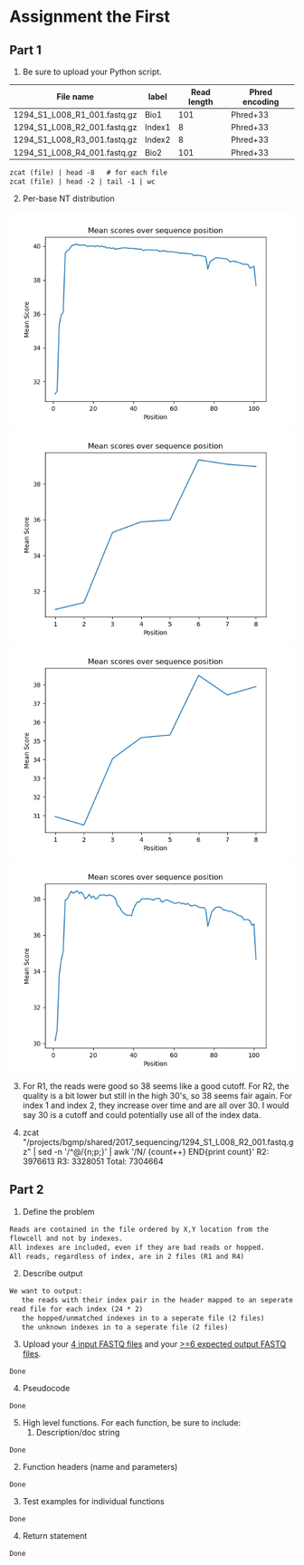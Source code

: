 # Assignment the First

## Part 1
1. Be sure to upload your Python script.

| File name | label | Read length | Phred encoding |
|---|---|---|---|
| 1294_S1_L008_R1_001.fastq.gz | Bio1  | 101 | Phred+33 |
| 1294_S1_L008_R2_001.fastq.gz | Index1 | 8 | Phred+33 |
| 1294_S1_L008_R3_001.fastq.gz | Index2 | 8 | Phred+33 |
| 1294_S1_L008_R4_001.fastq.gz | Bio2 | 101 | Phred+33 |
```
zcat (file) | head -8   # for each file
zcat (file) | head -2 | tail -1 | wc 
```


2. Per-base NT distribution


![R1](plotR1.png)
![R2](plotR2.png)
![R3](plotR3.png)
![R4](plotR4.png)


   3. For R1, the reads were good so 38 seems like a good cutoff. For R2, the quality is a bit lower but still in the high 30's, so 38 seems fair again. For index 1 and index 2, they increase over time and are all over 30. I would say 30 is a cutoff and could potentially use all of the index data. 
    
   4. zcat "/projects/bgmp/shared/2017_sequencing/1294_S1_L008_R2_001.fastq.gz" | sed -n '/^@/{n;p;}' | awk '/N/ {count++} END{print count}'
R2: 3976613
R3: 3328051
Total: 7304664
    
## Part 2
1. Define the problem
```
Reads are contained in the file ordered by X,Y location from the flowcell and not by indexes.
All indexes are included, even if they are bad reads or hopped.
All reads, regardless of index, are in 2 files (R1 and R4)
```
2. Describe output
```
We want to output:
   the reads with their index pair in the header mapped to an seperate read file for each index (24 * 2)
   the hopped/unmatched indexes in to a seperate file (2 files)
   the unknown indexes in to a seperate file (2 files)
```
3. Upload your [4 input FASTQ files](../TEST-input_FASTQ) and your [>=6 expected output FASTQ files](../TEST-output_FASTQ).
```
Done
```
4. Pseudocode
```
Done
```
5. High level functions. For each function, be sure to include:
    1. Description/doc string
```
Done
```
   2. Function headers (name and parameters)
```
Done
```
   3. Test examples for individual functions
```
Done
```
   4. Return statement
```
Done
```
